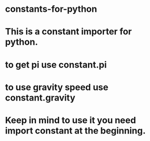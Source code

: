 # constants-for-python
# This is a constant importer for python.
# to get pi use constant.pi
# to use gravity speed use constant.gravity
# Keep in mind to use it you need import constant at the beginning.
